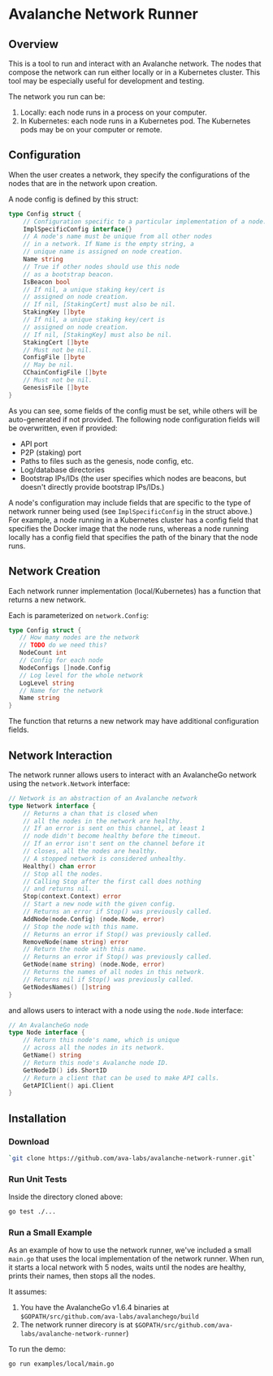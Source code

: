 # Avalanche Network Runner

## Overview

This is a tool to run and interact with an Avalanche network.
The nodes that compose the network can run either locally or in a Kubernetes cluster.
This tool may be especially useful for development and testing.

The network you run can be:

1. Locally: each node runs in a process on your computer.
2. In Kubernetes: each node runs in a Kubernetes pod. The Kubernetes pods may be on your computer or remote.

## Configuration

When the user creates a network, they specify the configurations of the nodes that are in the network upon creation.

A node config is defined by this struct:

```go
type Config struct {
    // Configuration specific to a particular implementation of a node.
    ImplSpecificConfig interface{}
    // A node's name must be unique from all other nodes
    // in a network. If Name is the empty string, a
    // unique name is assigned on node creation.
    Name string
    // True if other nodes should use this node
    // as a bootstrap beacon.
    IsBeacon bool
    // If nil, a unique staking key/cert is
    // assigned on node creation.
    // If nil, [StakingCert] must also be nil.
    StakingKey []byte
    // If nil, a unique staking key/cert is
    // assigned on node creation.
    // If nil, [StakingKey] must also be nil.
    StakingCert []byte
    // Must not be nil.
    ConfigFile []byte
    // May be nil.
    CChainConfigFile []byte
    // Must not be nil.
    GenesisFile []byte
}
```

As you can see, some fields of the config must be set, while others will be auto-generated if not provided.
The following node configuration fields will be overwritten, even if provided:

- API port
- P2P (staking) port
- Paths to files such as the genesis, node config, etc.
- Log/database directories
- Bootstrap IPs/IDs (the user specifies which nodes are beacons, but doesn't directly provide bootstrap IPs/IDs.)

A node's configuration may include fields that are specific to the type of network runner being used (see `ImplSpecificConfig` in the struct above.)
For example, a node running in a Kubernetes cluster has a config field that specifies the Docker image that the node runs,
whereas a node running locally has a config field that specifies the path of the binary that the node runs.

## Network Creation

Each network runner implementation (local/Kubernetes) has a function that returns a new network.

Each is parameterized on `network.Config`:

```go
type Config struct {
   // How many nodes are the network
   // TODO do we need this?
   NodeCount int
   // Config for each node
   NodeConfigs []node.Config
   // Log level for the whole network
   LogLevel string
   // Name for the network
   Name string
}
```

The function that returns a new network may have additional configuration fields.

## Network Interaction

The network runner allows users to interact with an AvalancheGo network using the `network.Network` interface:

```go
// Network is an abstraction of an Avalanche network
type Network interface {
    // Returns a chan that is closed when
    // all the nodes in the network are healthy.
    // If an error is sent on this channel, at least 1
    // node didn't become healthy before the timeout.
    // If an error isn't sent on the channel before it
    // closes, all the nodes are healthy.
    // A stopped network is considered unhealthy.
    Healthy() chan error
    // Stop all the nodes.
    // Calling Stop after the first call does nothing
    // and returns nil.
    Stop(context.Context) error
    // Start a new node with the given config.
    // Returns an error if Stop() was previously called.
    AddNode(node.Config) (node.Node, error)
    // Stop the node with this name.
    // Returns an error if Stop() was previously called.
    RemoveNode(name string) error
    // Return the node with this name.
    // Returns an error if Stop() was previously called.
    GetNode(name string) (node.Node, error)
    // Returns the names of all nodes in this network.
    // Returns nil if Stop() was previously called.
    GetNodesNames() []string
}
```

and allows users to interact with a node using the `node.Node` interface:

```go
// An AvalancheGo node
type Node interface {
    // Return this node's name, which is unique
    // across all the nodes in its network.
    GetName() string
    // Return this node's Avalanche node ID.
    GetNodeID() ids.ShortID
    // Return a client that can be used to make API calls.
    GetAPIClient() api.Client
}
```

## Installation

### Download

```sh
`git clone https://github.com/ava-labs/avalanche-network-runner.git`
```

### Run Unit Tests

Inside the directory cloned above:

```sh
go test ./...
```

### Run a Small Example

As an example of how to use the network runner, we've included a small `main.go` that uses the local implementation of the network runner.
When run, it starts a local network with 5 nodes, waits until the nodes are healthy, prints their names, then stops all the nodes.

It assumes:

1. You have the AvalancheGo v1.6.4 binaries at `$GOPATH/src/github.com/ava-labs/avalanchego/build`
2. The network runner direcory is at `$GOPATH/src/github.com/ava-labs/avalanche-network-runner`)

To run the demo:

```sh
go run examples/local/main.go
```
